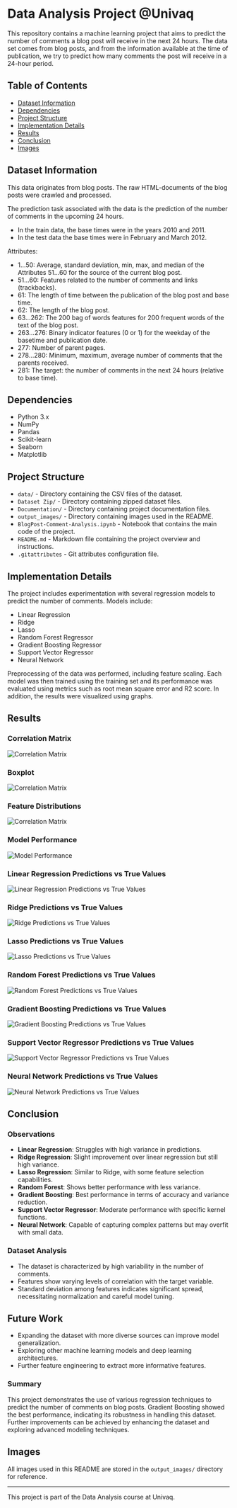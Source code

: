 # Data Analysis Project @Univaq

This repository contains a machine learning project that aims to predict the number of comments a blog post will receive in the next 24 hours. The data set comes from blog posts, and from the information available at the time of publication, we try to predict how many comments the post will receive in a 24-hour period.

## Table of Contents
- [Dataset Information](#dataset-information)
- [Dependencies](#dependencies)
- [Project Structure](#project-structure)
- [Implementation Details](#implementation-details)
- [Results](#results)
- [Conclusion](#conclusion)
- [Images](#images)

## Dataset Information

This data originates from blog posts. The raw HTML-documents of the blog posts were crawled and processed.

The prediction task associated with the data is the prediction of the number of comments in the upcoming 24 hours.

- In the train data, the base times were in the years 2010 and 2011.
- In the test data the base times were in February and March 2012.

Attributes:
- 1…50: Average, standard deviation, min, max, and median of the Attributes 51…60 for the source of the current blog post.
- 51…60: Features related to the number of comments and links (trackbacks).
- 61: The length of time between the publication of the blog post and base time.
- 62: The length of the blog post.
- 63…262: The 200 bag of words features for 200 frequent words of the text of the blog post.
- 263…276: Binary indicator features (0 or 1) for the weekday of the basetime and publication date.
- 277: Number of parent pages.
- 278…280: Minimum, maximum, average number of comments that the parents received.
- 281: The target: the number of comments in the next 24 hours (relative to base time).

## Dependencies

- Python 3.x
- NumPy
- Pandas
- Scikit-learn
- Seaborn
- Matplotlib

## Project Structure

- `data/` - Directory containing the CSV files of the dataset.
- `Dataset Zip/` - Directory containing zipped dataset files.
- `Documentation/` - Directory containing project documentation files.
- `output_images/` - Directory containing images used in the README.
- `BlogPost-Comment-Analysis.ipynb` - Notebook that contains the main code of the project.
- `README.md` - Markdown file containing the project overview and instructions.
- `.gitattributes` - Git attributes configuration file.

## Implementation Details

The project includes experimentation with several regression models to predict the number of comments. Models include:

- Linear Regression
- Ridge
- Lasso
- Random Forest Regressor
- Gradient Boosting Regressor
- Support Vector Regressor
- Neural Network

Preprocessing of the data was performed, including feature scaling. Each model was then trained using the training set and its performance was evaluated using metrics such as root mean square error and R2 score. In addition, the results were visualized using graphs.

## Results

### Correlation Matrix
![Correlation Matrix](output_images/Correlation.png)

### Boxplot
![Correlation Matrix](output_images/Boxplot.png)

### Feature Distributions
![Correlation Matrix](output_images/Feature_Distributions.png)

### Model Performance
![Model Performance](output_images/results.png)

### Linear Regression Predictions vs True Values
![Linear Regression Predictions vs True Values](output_images/1.png)

### Ridge Predictions vs True Values
![Ridge Predictions vs True Values](output_images/2.png)

### Lasso Predictions vs True Values
![Lasso Predictions vs True Values](output_images/3.png)

### Random Forest Predictions vs True Values
![Random Forest Predictions vs True Values](output_images/4.png)

### Gradient Boosting Predictions vs True Values
![Gradient Boosting Predictions vs True Values](output_images/5.png)

### Support Vector Regressor Predictions vs True Values
![Support Vector Regressor Predictions vs True Values](output_images/6.png)

### Neural Network Predictions vs True Values
![Neural Network Predictions vs True Values](output_images/7.png)



## Conclusion

### Observations
- **Linear Regression**: Struggles with high variance in predictions.
- **Ridge Regression**: Slight improvement over linear regression but still high variance.
- **Lasso Regression**: Similar to Ridge, with some feature selection capabilities.
- **Random Forest**: Shows better performance with less variance.
- **Gradient Boosting**: Best performance in terms of accuracy and variance reduction.
- **Support Vector Regressor**: Moderate performance with specific kernel functions.
- **Neural Network**: Capable of capturing complex patterns but may overfit with small data.

### Dataset Analysis
- The dataset is characterized by high variability in the number of comments.
- Features show varying levels of correlation with the target variable.
- Standard deviation among features indicates significant spread, necessitating normalization and careful model tuning.

## Future Work
- Expanding the dataset with more diverse sources can improve model generalization.
- Exploring other machine learning models and deep learning architectures.
- Further feature engineering to extract more informative features.

### Summary
This project demonstrates the use of various regression techniques to predict the number of comments on blog posts. Gradient Boosting showed the best performance, indicating its robustness in handling this dataset. Further improvements can be achieved by enhancing the dataset and exploring advanced modeling techniques.

## Images

All images used in this README are stored in the `output_images/` directory for reference.

---

This project is part of the Data Analysis course at Univaq.
